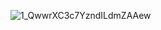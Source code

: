 ![1_QwwrXC3c7YzndILdmZAAew](https://user-images.githubusercontent.com/76027425/210194882-70a6ef95-e836-4e30-87f5-86fa34317cc7.png)

